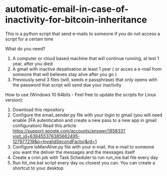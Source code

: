 # automatic-email-in-case-of-inactivity-for-bitcoin-inheritance
This is a python script that send e-mails to someone if you do not access a script for a certain time

What do you need?
1) A computer or cloud based machine that will continue running, at lest 1 year, after you died
2) A gmail with inactive desativation at least 1 year ( or acces a e-mail from someone that will believes stay alive after you go )
3) Previously send 3 files (will, seeds e passphrase) that only opens with the password that script will send due your inactivity

How to use (Windows 10 64bits - Feel free to update the scripts for Linux version):
1) Download this repository
2) Configure the email_sender.py file with your login to gmail (you will need enable 2FA autentication and create a new pass to a new app in gmail configuration)
   Read this article https://support.google.com/accounts/answer/185833?visit_id=638455376385662495-127977219&p=InvalidSecondFactor&rd=1
3) Configure IsManAlive.py file with your e-mail, the e-mail to someone you want the deliver the messages and the messages itself
4) Create a cron job with Task Scheduler to run run_me.bat file every day
5) Run hit_me.bat script every day ou closest you can. You can create a shortcut to your desktop
   
